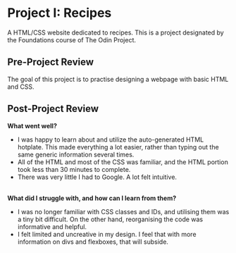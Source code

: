 <h1>Project I: Recipes</h1>
A HTML/CSS website dedicated to recipes. This is a project designated by the Foundations course of The Odin Project. 
<h2>Pre-Project Review</h2>
The goal of this project is to practise designing a webpage with basic HTML and CSS. 

<h2>Post-Project Review</h2>
<strong>What went well?</strong>
<ul>
  <li>I was happy to learn about and utilize the auto-generated HTML hotplate. This made everything a lot easier, rather than typing out the same generic information several times.</li>
  <li>All of the HTML and most of the CSS was familiar, and the HTML portion took less than 30 minutes to complete.</li>
  <li>There was very little I had to Google. A lot felt intuitive.</li>
 </ul>
 <br>
 <strong>What did I struggle with, and how can I learn from them?</strong>
 <ul>
  <li>I was no longer familiar with CSS classes and IDs, and utilising them was a tiny bit difficult. On the other hand, reorganising the code was informative and helpful.</li>
  <li>I felt limited and uncreative in my design. I feel that with more information on divs and flexboxes, that will subside.</li>
